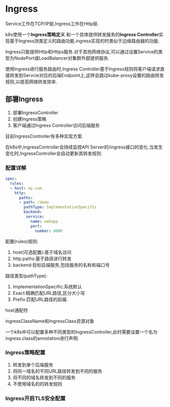 # Ingress
 
 Service工作在TCP/IP层,Ingress工作在Http层.

 k8s使用一个**Ingress策略定义** 和一个具体提供转发服务的**Ingress Controller**实现基于Ingress测类定义的路由功能.ingress实现的时类似于边缘路由器的功能.

 Ingress只能提供Http和Https服务.对于其他网络协议,可以通过设置Service的类型为NodePort或LoadBalancer对集群外部提供服务.

 使用Ingress进行服务路由时,Ingress Controller基于Ingress规则将客户端请求直接转发到Servcie对应的后端Endpoint上,这样会跳过kube-proxy设置的路由转发规则,以提高网络转发效率.

 ## 部署Ingress
 1. 部署IngressController
 2. 创建Ingress策略
 3. 客户端通过Ingress Controller访问后端服务 

目前IngressController有多种实现方案.

在k8s中,IngressController会持续监控API Server的/ingress接口的变化.当发生变化时,IngressController会自动更新其转发规则.

### 配置详解
```yaml
spec: 
  rules: 
  - host: my.com
    http: 
      paths: 
      - path: /demo
        pathType: ImplementationSpecific
        backend: 
         service: 
           name: webapp
           port:
             number: 8080
```
配置(rules)规则:
1. host(可选配置):基于域名访问
2. http.paths:基于路径进行转发
3. backend:目标后端服务,包括服务的名称和端口号

路径类型(pathType):
1. ImplementationSpecific:系统默认
2. Exact:精确匹配URL路径,区分大小写
3. Prefix:匹配URL路径的前缀.

host通配符

ingressClassName和IngressClass资源对象

一个k8s中可以配置多种不同类型的IngressController,此时需要设置一个名为ingress.class的annotation进行声明.

### Ingress策略配置
1. 转发到单个后端服务
2. 将同一域名的不同URL路径转发到不同的服务
3. 将不同的域名转发到不同的服务
4. 不使用域名的的转发规则

### Ingress开启TLS安全配置